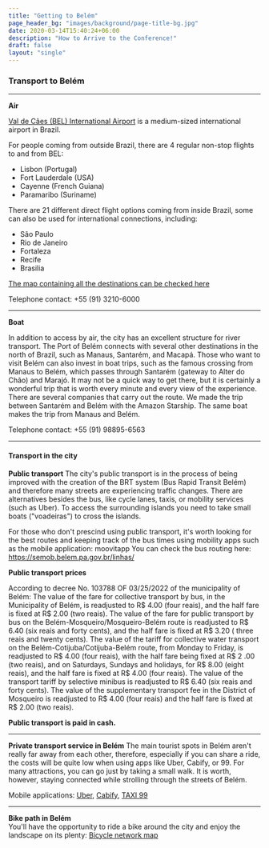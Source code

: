 ```yaml
---
title: "Getting to Belém"
page_header_bg: "images/background/page-title-bg.jpg"
date: 2020-03-14T15:40:24+06:00
description: "How to Arrive to the Conference!"
draft: false
layout: "single"
---
```


### Transport to Belém

---

**Air**

[Val de Cães (BEL) International Airport](https://en.wikipedia.org/wiki/Bel%C3%A9m/Val-de-Cans_International_Airport) is a medium-sized international airport in Brazil. 

For people coming from outside Brazil, there are 4 regular non-stop flights to and from BEL:

- Lisbon (Portugal)
- Fort Lauderdale (USA)
- Cayenne (French Guiana)
- Paramaribo (Suriname)

There are 21 different direct flight options coming from inside Brazil, some can also be used for international connections, including:

- São Paulo
- Rio de Janeiro
- Fortaleza
- Recife
- Brasilia

[The map containing all the destinations can be checked here](https://www.flightradar24.com/data/airports/bel/routes)

Telephone contact: +55 (91) 3210-6000

---

**Boat**

In addition to access by air, the city has an excellent structure for river transport. The Port of Belém connects with several other destinations in the north of Brazil, such as Manaus, Santarém, and Macapá.
Those who want to visit Belém can also invest in boat trips, such as the famous crossing from Manaus to Belém, which passes through Santarém (gateway to Alter do Chão) and Marajó. It may not be a quick way to get there, but it is certainly a wonderful trip that is worth every minute and every view of the experience. There are several companies that carry out the route. We made the trip between Santarém and Belém with the Amazon Starship. The same boat makes the trip from Manaus and Belém.

Telephone contact: +55 (91) 98895-6563

---

#### Transport in the city

**Public transport** 
The city's public transport is in the process of being improved with the creation of the BRT system (Bus Rapid Transit Belém) and therefore many streets are experiencing traffic changes.
There are alternatives besides the bus, like cycle lanes, taxis, or mobility services (such as Uber). To access the surrounding islands you need to take small boats ("voadeiras") to cross the islands.

For those who don't prescind using public transport, it's worth looking for the best routes and keeping track of the bus times using mobility apps such as the mobile application: moovitapp
You can check the bus routing here: <https://semob.belem.pa.gov.br/linhas/>

**Public transport prices** 

According to decree No. 103788 OF 03/25/2022 of the municipality of Belém: 
The value of the fare for collective transport by bus, in the Municipality of Belém, is readjusted to R$ 4.00 (four reais), and the half fare is fixed at R$ 2.00 (two reais).
The value of the fare for public transport by bus on the Belém-Mosqueiro/Mosqueiro-Belém route is readjusted to R$ 6.40 (six reais and forty cents), and the half fare is fixed at R$ 3.20 ( three reais and twenty cents).
The value of the tariff for collective water transport on the Belém-Cotijuba/Cotijuba-Belém route, from Monday to Friday, is readjusted to R$ 4.00 (four reais), with the half fare being fixed at R$ 2 .00 (two reais), and on Saturdays, Sundays and holidays, for R$ 8.00 (eight reais), and the half fare is fixed at R$ 4.00 (four reais).
The value of the transport tariff by selective minibus is readjusted to R$ 6.40 (six reais and forty cents).
The value of the supplementary transport fee in the District of Mosqueiro is readjusted to R$ 4.00 (four reais) and the half fare is fixed at R$ 2.00 (two reais).

**Public transport is paid in cash.**

---

**Private transport service in Belém** 
The main tourist spots in Belém aren't really far away from each other, therefore, especially if you can share a ride, the costs will be quite low when using apps like Uber, Cabify, or 99. For many attractions, you can go just by taking a small walk.
It is worth, however, staying connected while strolling through the streets of Belém.

Mobile applications: [Uber](https://www.uber.com/global/pt-br/cities/belem/), [Cabify](https://play.google.com/store/apps/details?id=com.cabify.rider), [TAXI 99](https://play.google.com/store/apps/details?id=com.taxis99)

---

**Bike path in Belém**  
You'll have the opportunity to ride a bike around the city and enjoy the landscape on its plenty: [Bicycle network map](https://semob.belem.pa.gov.br/wp-content/uploads/2021/03/Mapa_Rede_Cicloviaria_Realistico-2019.pdf)
